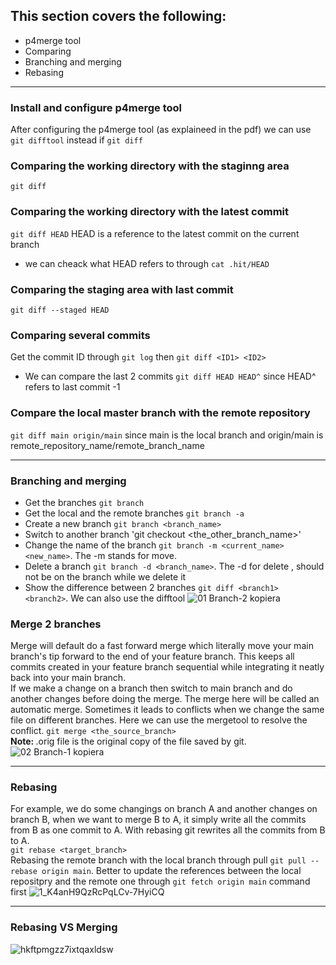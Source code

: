 ## This section covers the following:
- p4merge tool
- Comparing
- Branching and merging
- Rebasing

-----------------------

### Install and configure p4merge tool
After configuring the p4merge tool (as explaineed in the pdf) we can use `git difftool` instead if `git diff`
### Comparing the working directory with the staginng area
`git diff`
### Comparing the working directory with the latest commit
`git diff HEAD` HEAD is a reference to the latest commit on the current branch 
- we can cheack what HEAD refers to through `cat .hit/HEAD`
### Comparing the staging area with last commit
`git diff --staged HEAD`
### Comparing several commits
Get the commit ID through `git log` then `git diff <ID1> <ID2>` 
- We can compare the last 2 commits `git diff HEAD HEAD^` since HEAD^ refers to last commit -1 
### Compare the local master branch with the remote repository
`git diff main origin/main` since main is the local branch and origin/main is remote_repository_name/remote_branch_name

-------------------------

### Branching and merging
- Get the branches `git branch`
- Get the local and the remote branches `git branch -a`
- Create a new branch `git branch <branch_name>`
- Switch to another branch 'git checkout <the_other_branch_name>'
- Change the name of the branch `git branch -m <current_name> <new_name>`. The -m stands for move.
- Delete a branch `git branch -d <branch_name>`. The -d for delete , should not be on the branch while we delete it
- Show the difference between 2 branches `git diff <branch1> <branch2>`. We can also use the difftool
![01 Branch-2 kopiera](https://user-images.githubusercontent.com/93892538/182479420-1badf6b5-2333-4240-8f0d-36d32966fcee.png)

### Merge 2 branches
Merge will default do a fast forward merge which literally move your main branch's tip forward to the end of your feature branch. This keeps all commits created in your feature branch sequential while integrating it neatly back into your main branch. <br>
If we make a change on a branch then switch to main branch and do another changes before doing the merge. The merge here will be called an automatic merge.
Sometimes it leads to conflicts when we change the same file on different branches. Here we can use the mergetool to resolve the conflict. 
`git merge <the_source_branch>` <br> 
<b>Note: </b>.orig file is the original copy of the file saved by git.
![02 Branch-1 kopiera](https://user-images.githubusercontent.com/93892538/182480334-aa615668-594c-4115-beeb-f15fbfcb23e2.png)

---------------------------

### Rebasing
For example, we do some changings on branch A and another changes on branch B, when we want to merge B to A, it simply write all the commits from B as one commit to A. With rebasing git rewrites all the commits from B to A. <br>
`git rebase <target_branch>`<br>
Rebasing the remote branch with the local branch through pull `git pull --rebase origin main`. Better to update the references between the local repositpry and the remote one through `git fetch origin main` command first 
 ![1_K4anH9QzRcPqLCv-7HyiCQ](https://user-images.githubusercontent.com/93892538/182480421-b501a4e5-8634-41e7-8e84-f91b79544b2d.png)

---------------------------

### Rebasing VS Merging
![hkftpmgzz7ixtqaxldsw](https://user-images.githubusercontent.com/93892538/182480628-f3f75784-e6e8-4d03-8651-1a518d62fea2.jpeg)
